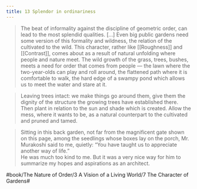 ```yaml
---
title: 13 Splendor in ordinariness
---
```


> The beat of informality against the discipline of geometric order, can lead to the most splendid qualities. […] Even big public gardens need some version of this formality and wildness, the relation of the cultivated to the wild. This character, rather like [[Roughness]] and [[Contrast]], comes about as a result of natural unfolding where people and nature meet. The wild growth of the grass, trees, bushes, meets a need for order that comes from people — the lawn where the two-year-olds can play and roll around, the flattened path where it is comfortable to walk, the hard edge of a swampy pond which allows us to meet the water and stare at it.  

> Leaving trees intact: we make things go around them, give them the dignity of the structure the growing trees have established there. Then plant in relation to the sun and shade which is created. Allow the mess, where it wants to be, as a natural counterpart to the cultivated and pruned and tamed.  

> Sitting in this back garden, not far from the magnificent gate shown on this page, among the seedlings whose boxes lay on the porch, Mr. Murakoshi said to me, quietly: “You have taught us to appreciate another way of life.”  
> He was much too kind to me. But it was a very nice way for him to summarize my hopes and aspirations as an architect.  

#book/The Nature of Order/3 A Vision of a Living World/7 The Character of Gardens#